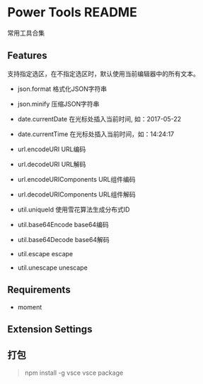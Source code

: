 # Power Tools README

常用工具合集

## Features

支持指定选区，在不指定选区时，默认使用当前编辑器中的所有文本。

- json.format 格式化JSON字符串

- json.minify 压缩JSON字符串

- date.currentDate 在光标处插入当前时间, 如：2017-05-22

- date.currentTime 在光标处插入当前时间，如：14:24:17

- url.encodeURI URL编码

- url.decodeURI URL解码

- url.encodeURIComponents URL组件编码

- url.decodeURIComponents URL组件解码
 
- util.uniqueId 使用雪花算法生成分布式ID
 
- util.base64Encode base64编码

- util.base64Decode base64解码

- util.escape escape

- util.unescape unescape

## Requirements

- moment

## Extension Settings

## 打包

> npm install -g vsce
> vsce package
